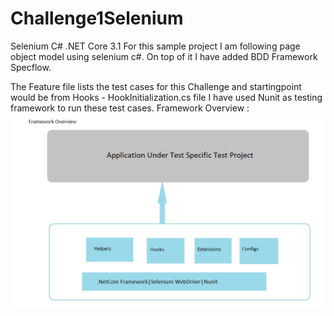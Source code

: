 # Challenge1Selenium

Selenium C# .NET Core 3.1
For this sample project I am following page object model using selenium c#. 
On top of it I have added BDD Framework Specflow. 

The Feature file lists the test cases for this Challenge and startingpoint would be from Hooks - HookInitialization.cs file
I have used Nunit as testing framework to run these test cases. 
Framework Overview : ![Image of Yaktocat](https://github.com/rakeshghandham/Challenge1Selenium/blob/master/Framwork%20Overview.jpg)
